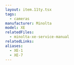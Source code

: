 ```yaml
---
layout: item.11ty.tsx
tags:
  - cameras
manufacturer: Minolta
model: XE
relatedFiles:
  - minolta-xe-service-manual
relatedLinks:
aliases:
  - XE-1
  - XE-7
---
```

